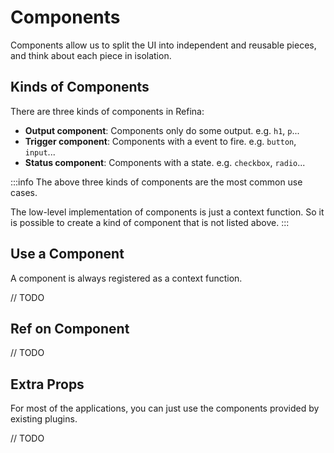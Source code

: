 # Components

Components allow us to split the UI into independent and reusable pieces, and think about each piece in isolation.

## Kinds of Components

There are three kinds of components in Refina:

- **Output component**: Components only do some output. e.g. `h1`, `p`...
- **Trigger component**: Components with a event to fire. e.g. `button`, `input`...
- **Status component**: Components with a state. e.g. `checkbox`, `radio`...

:::info
The above three kinds of components are the most common use cases.

The low-level implementation of components is just a context function. So it is possible to create a kind of component that is not listed above.
:::

## Use a Component

A component is always registered as a context function.

// TODO

## Ref on Component

// TODO

## Extra Props

For most of the applications, you can just use the components provided by existing plugins.

// TODO
